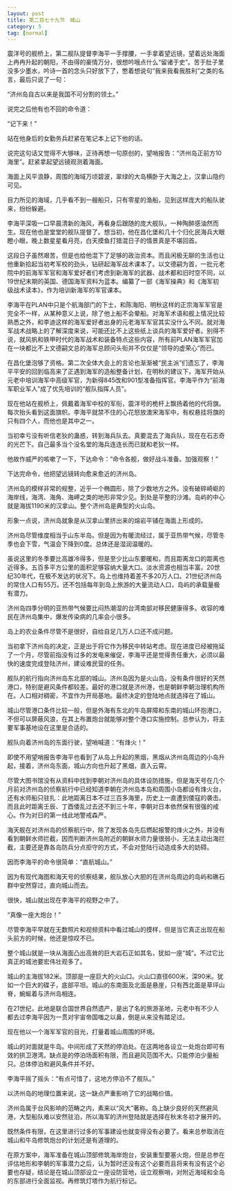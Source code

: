 ```yaml
---
layout: post
title: 第二百七十九节　城山
category: 5
tag: [normal]
---
```


震洋号的舰桥上，第二舰队提督李海平一手撑腰，一手拿着望远镜，望着远处海面上冉冉升起的朝阳，不由得的豪情万分，很想吟哦点什么“留诸于史”。苦于肚子里没多少墨水，吟诗一首的念头只好放下了，憋着想说句“我来我看我胜利”之类的名言，最后只说了一句：

“济州岛自古以来是我国不可分割的领土。”

说完之后他有也不回的命令道：

“记下来！”

站在他身后的女勤务兵赶紧在笔记本上记下他的话。

说完这句话又觉得不大够味，正待再想一句原创的，望哨报告：“济州岛正前方10海里”。赶紧拿起望远镜观测着海面。

海面上风平浪静，周围的海域万顷碧波，翠绿的大岛横卧于大海之上，汉拿山隐约可见。

目力所见的海域，几乎看不到一艘船只，只有零星的渔船，见到这样庞大的船队驶来，纷纷躲避。

李海平深吸一口早晨清新的海风，再看身后跟随的庞大舰队，一种陶醉感油然而生。现在他也是堂堂的舰队提督了。想当初，他在昌化堡和几十个归化民海兵大眼瞪小眼，晚上数星星看月亮，白天摸鱼打猎混日子的情景真是不堪回首。

这段日子虽然艰苦，但是也给他混下了足够的政治资本。而且闲极无聊的生活也让他重新拾起当初考军校的劲头，钻研起海军战术课本了。以文德嗣为首，一批元老院中的前海军军官和海军爱好者们考虑到新海军的武器、战术都和旧时空不同，以19世纪末期的英国、德国海军资料为蓝本。编纂了一部《海军操典》和《海军初级战术读本》，作为培训新海军的军官课本。

李海平在PLAN中只是个航海部门的下士，和陈海阳、明秋这样的正宗海军军官是完全不一样，从某种意义上说，除了他上船不会晕船。对海军术语和舰上情况比较熟悉之外，和李迪这样的海军爱好者出身的元老海军军官其实没什么不同。就对海军战术战略上的了解深度来说，可能还比不上这些纸上谈兵的海军爱好者。别得不说，就风帆和铁甲时代的海军战术和装备特点这些内容，所有前PLAN海军军官加在一块都比不上文德嗣文总的海军总顾问头衔并不仅仅是“领导的虚荣心”而已。

在昌化堡泡够了资格。第二次全体大会上的言论也渐渐被“民主派”们遗忘了，李海平平安的回到临高来了正遇到海军的造船整备计划，在明秋的建议下，海军开始从元老中培训海军中高级军官，为新得845改和901型准备指挥官。李海平作为“前海军职业军人”成了优先培训的“舰队指挥人员”。

现在他站在舰桥上，佩戴着海军中校的军衔，震洋号的桅杆上飘扬着他的代将旗。每次抬头看到这面旗帜。李海平就禁不住的心花怒放澳宋海军中，有权悬挂将旗的只有四个人，而他也是其中之一。

当初幸亏没有听信老狄的蛊惑，转到海兵队去。真要混去了海兵队，现在在石志奇的光芒下。自己最多当个没名堂的海兵连连长而已就和老狄一样。

他故作威严的咳嗽了一下，下达命令：“命令各舰，做好战斗准备。加强观察！”

下达完命令，他把望远镜转向愈来愈近的济州岛。

济州岛的模样非常的规整，近乎一个椭圆形，除了少数地方之外。没有破碎崎岖的海岸线，海湾、海角、海岬之类的地形非常少见。到处是平整的沙滩。岛屿的中心就是海拔1190米的汉拿山。整个济州岛是典型的火山岛。

形象一点说，济州岛就象是从汉拿山里挤出来的熔岩平铺在海面上形成的。

济州岛尽管维度相当于山东半岛。但是因为有暖流经过，属于亚热带气候，尽管冬季也会下雪，气温会下降到0度。总体还是湿润温暖的。

虽说这里的冬季要比高雄冷得多，但是至少比山东要暖和，而且距离龙口的距离也近得多。五百多平方公里的面积足够容纳大量大口。淡水资源也相当丰富。20世纪30年代，在极不发达的状况下。岛上也维持着差不多20万人口。21世纪济州岛的常住人口有55万。还不包括每年到岛上旅游的大量流动人口，岛屿的承载量极有潜力。

济州岛四季分明的亚热带气候要比闷热潮湿的台湾南部对移民健康得多。收容的难民在济州岛集中，爆发传染病的几率会小很多。

岛上的农业条件尽管不是很好，自给自足几万人口还不成问题。

当初拿下济州岛的决定，正是出于将它作为移民中转站考虑。现在进度已经被拖延了一个月，尽管前指没有过多的发电来催促，李海平还是觉得责任重大，必须以最快的速度完成登陆济州，建设难民营的任务。

舰队的航行指向济州岛东北部的城山。济州岛因为是火山岛，没有条件很好的天然港口，特别是避风条件都较差。最好的港口就是济州港，也是朝鲜李朝治理机构所在。人口相对稠密，不宜作为开局基地。最终决定的登陆地点就选择在了城山。

城山尽管港口条件比较一般，但是外海有东北的牛岛屏障和东南的城山环抱港口，不但可以屏蔽风浪，在其上布置炮台就能够对整个港口实施控制。总参认为，将主要军事基地设在这里是合适的。

舰队向着济州岛的东面行驶，望哨喊道：“有烽火！”

即使不用望哨报告李海平也看到了从岛上升起的黑烟，黑烟从济州岛周边的小岛升起，接着，济州岛东面，城山方向也升起了黑烟，直入云霄。

尽管大图书馆没有从资料中找到李朝对济州岛的具体设防措施，但是海天号在几个月前对济州岛的侦察航行中已经知道李朝在济州岛本岛和周围小岛都设有烽火台，还有水师船只驻扎：此地距离日本不过三百多海里，历史上一直遭到倭寇的袭击。而且此时距离壬辰、丁酉倭乱过去还不到三十年，李朝对日本依然保有很强的戒心。作为对日的第一线此地警戒森严。

海天舰在对济州岛的侦察航行中，除了发现各岛先后燃起报警的烽火之外，并没有看到朝鲜水师拦截，因而判断济州岛附近的朝鲜水师力量很弱小，无法主动出海拦截，主要还是靠各岛防兵分点拒守的方式，不会对登陆行动造成多大的妨碍。

因而李海平的命令很简单：“直航城山。”

因为有现代海图和海天号的侦察结果，舰队放心大胆的在济州岛周边的岛屿和礁石群中安然穿过，直向城山而去。

很快，城山就出现在李海平的视野之中了。

“真像一座大炮台！”

尽管李海平早就在无数照片和视频资料中看过城山的摸样，但是当它真正出现在船头前方的时候，他还是惊叹不已。

整个城山就是一块从海面凸出高耸的巨大岩石正如其名，犹如一座“城”。不过它比真正的城池要宏伟壮观多了。

城山的主海拔182米。顶部是一座巨大的火山口。火山口直径600米，深90米。犹如一个巨大的碟子，底部平坦。城山的东南面及北面是悬崖，只有西北面是草坪山脊，蜿蜒着与济州岛相连。

在21世纪，此地是联合国世界自然遗产，是出了名的旅游圣地，元老中有不少人都去过李海平因为一贯对宇宙帝国嗤之以鼻，倒是从来没有踏足过。

现在他以一个海军军官的目光，打量着城山周围的环境。

城山的对面就是牛岛。中间形成了天然的停泊处。在这两地各设立一处炮台即可有效的拱卫港湾。缺点是的停泊场面积有限，而且避风范围不大。只能停泊少量船只。总体停泊和避风条件并不好。

李海平摇了摇头：“有点可惜了，这地方停泊不了舰队。”

以济州岛的地理位置来说，这一缺点严重影响了它的战略价值。

济州岛属于台风影响的范畴之内，素来以“风大”著称。岛上缺少良好的天然避风港，大型船队难以安然驻泊，所以海军的济州登陆就是选择在秋末冬初才展开的。

既然条件有限，在这里进行过多的军事建设也就变得没有必要了。看来总参取消在城山和牛岛修筑炮台的计划还是有道理的。

在原方案中，海军准备在城山顶部修筑海岸炮台，安装重型要塞火炮，但是总参在评估地形和李朝的军事潜力之后，认为暂时还没有这个必要而且将来有没有这个必要也存疑，结论是在城山顶部设立一座设防营地，设立观察哨，对附近海域和全岛的东部进行全面监视。再修筑灯塔作为航行标记。